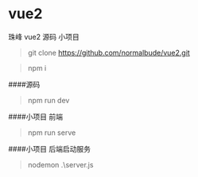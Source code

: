 # vue2
珠峰 vue2 源码  小项目

>git clone https://github.com/normalbude/vue2.git

>npm i

####源码
>npm run dev

####小项目 前端
>npm run serve

####小项目 后端启动服务
>nodemon .\server.js
